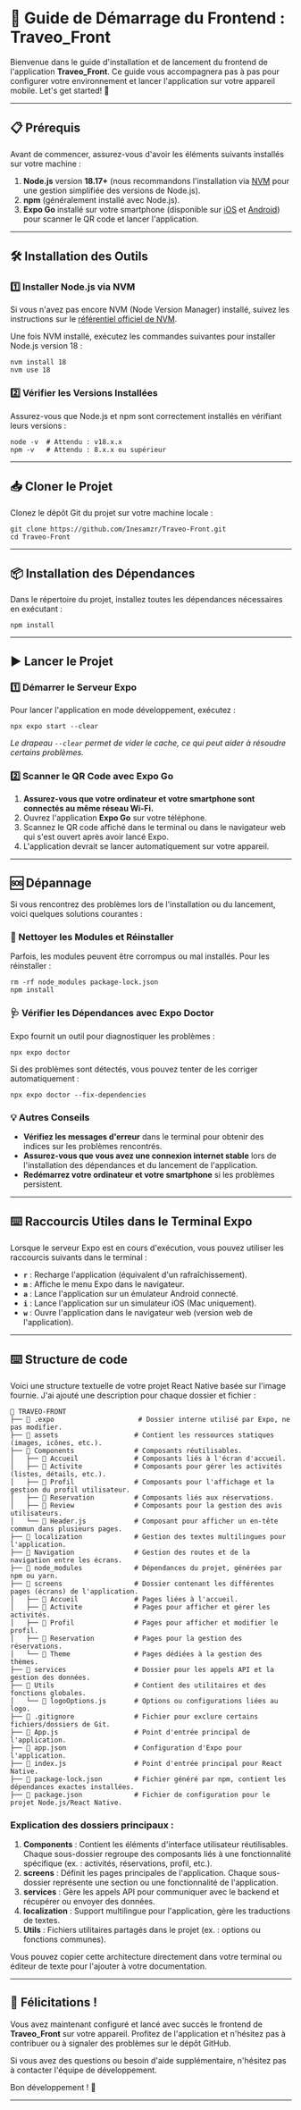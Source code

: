 # 🚀 Guide de Démarrage du Frontend : Traveo_Front

Bienvenue dans le guide d'installation et de lancement du frontend de l'application **Traveo_Front**. Ce guide vous accompagnera pas à pas pour configurer votre environnement et lancer l'application sur votre appareil mobile. Let's get started! 🎉

---

## 📋 Prérequis

Avant de commencer, assurez-vous d'avoir les éléments suivants installés sur votre machine :

1. **Node.js** version **18.17+** (nous recommandons l'installation via [NVM](https://github.com/nvm-sh/nvm) pour une gestion simplifiée des versions de Node.js).
2. **npm** (généralement installé avec Node.js).
3. **Expo Go** installé sur votre smartphone (disponible sur [iOS](https://apps.apple.com/us/app/expo-go/id982107779) et [Android](https://play.google.com/store/apps/details?id=host.exp.exponent&hl=en&gl=US)) pour scanner le QR code et lancer l'application.

---

## 🛠️ Installation des Outils

### 1️⃣ Installer Node.js via NVM

Si vous n'avez pas encore NVM (Node Version Manager) installé, suivez les instructions sur le [référentiel officiel de NVM](https://github.com/nvm-sh/nvm#installing-and-updating).

Une fois NVM installé, exécutez les commandes suivantes pour installer Node.js version 18 :

```
nvm install 18
nvm use 18
```

### 2️⃣ Vérifier les Versions Installées

Assurez-vous que Node.js et npm sont correctement installés en vérifiant leurs versions :

```
node -v  # Attendu : v18.x.x
npm -v   # Attendu : 8.x.x ou supérieur
```

---

## 📥 Cloner le Projet

Clonez le dépôt Git du projet sur votre machine locale :

```
git clone https://github.com/Inesamzr/Traveo-Front.git
cd Traveo-Front
```

---

## 📦 Installation des Dépendances

Dans le répertoire du projet, installez toutes les dépendances nécessaires en exécutant :

```
npm install
```

---

## ▶️ Lancer le Projet

### 1️⃣ Démarrer le Serveur Expo

Pour lancer l'application en mode développement, exécutez :

```
npx expo start --clear
```

*Le drapeau `--clear` permet de vider le cache, ce qui peut aider à résoudre certains problèmes.*

### 2️⃣ Scanner le QR Code avec Expo Go

1. **Assurez-vous que votre ordinateur et votre smartphone sont connectés au même réseau Wi-Fi.**
2. Ouvrez l'application **Expo Go** sur votre téléphone.
3. Scannez le QR code affiché dans le terminal ou dans le navigateur web qui s'est ouvert après avoir lancé Expo.
4. L'application devrait se lancer automatiquement sur votre appareil.

---

## 🆘 Dépannage

Si vous rencontrez des problèmes lors de l'installation ou du lancement, voici quelques solutions courantes :

### 🔄 Nettoyer les Modules et Réinstaller

Parfois, les modules peuvent être corrompus ou mal installés. Pour les réinstaller :

```
rm -rf node_modules package-lock.json
npm install
```

### 🩺 Vérifier les Dépendances avec Expo Doctor

Expo fournit un outil pour diagnostiquer les problèmes :

```
npx expo doctor
```

Si des problèmes sont détectés, vous pouvez tenter de les corriger automatiquement :

```
npx expo doctor --fix-dependencies
```

### 💡 Autres Conseils

- **Vérifiez les messages d'erreur** dans le terminal pour obtenir des indices sur les problèmes rencontrés.
- **Assurez-vous que vous avez une connexion internet stable** lors de l'installation des dépendances et du lancement de l'application.
- **Redémarrez votre ordinateur et votre smartphone** si les problèmes persistent.

---

## ⌨️ Raccourcis Utiles dans le Terminal Expo

Lorsque le serveur Expo est en cours d'exécution, vous pouvez utiliser les raccourcis suivants dans le terminal :

- **`r`** : Recharge l'application (équivalent d'un rafraîchissement).
- **`m`** : Affiche le menu Expo dans le navigateur.
- **`a`** : Lance l'application sur un émulateur Android connecté.
- **`i`** : Lance l'application sur un simulateur iOS (Mac uniquement).
- **`w`** : Ouvre l'application dans le navigateur web (version web de l'application).
---

## ⌨️ Structure de code 

Voici une structure textuelle de votre projet React Native basée sur l'image fournie. J'ai ajouté une description pour chaque dossier et fichier :

```plaintext
📂 TRAVEO-FRONT
├── 📂 .expo                     # Dossier interne utilisé par Expo, ne pas modifier.
├── 📂 assets                   # Contient les ressources statiques (images, icônes, etc.).
├── 📂 Components               # Composants réutilisables.
│   ├── 📂 Accueil              # Composants liés à l'écran d'accueil.
│   ├── 📂 Activite             # Composants pour gérer les activités (listes, détails, etc.).
│   ├── 📂 Profil               # Composants pour l'affichage et la gestion du profil utilisateur.
│   ├── 📂 Reservation          # Composants liés aux réservations.
│   ├── 📂 Review               # Composants pour la gestion des avis utilisateurs.
│   └── 📄 Header.js            # Composant pour afficher un en-tête commun dans plusieurs pages.
├── 📂 localization             # Gestion des textes multilingues pour l'application.
├── 📂 Navigation               # Gestion des routes et de la navigation entre les écrans.
├── 📂 node_modules             # Dépendances du projet, générées par npm ou yarn.
├── 📂 screens                  # Dossier contenant les différentes pages (écrans) de l'application.
│   ├── 📂 Accueil              # Pages liées à l'accueil.
│   ├── 📂 Activite             # Pages pour afficher et gérer les activités.
│   ├── 📂 Profil               # Pages pour afficher et modifier le profil.
│   ├── 📂 Reservation          # Pages pour la gestion des réservations.
│   └── 📂 Theme                # Pages dédiées à la gestion des thèmes.
├── 📂 services                 # Dossier pour les appels API et la gestion des données.
├── 📂 Utils                    # Contient des utilitaires et des fonctions globales.
│   └── 📄 logoOptions.js       # Options ou configurations liées au logo.
├── 📄 .gitignore               # Fichier pour exclure certains fichiers/dossiers de Git.
├── 📄 App.js                   # Point d'entrée principal de l'application.
├── 📄 app.json                 # Configuration d'Expo pour l'application.
├── 📄 index.js                 # Point d'entrée principal pour React Native.
├── 📄 package-lock.json        # Fichier généré par npm, contient les dépendances exactes installées.
├── 📄 package.json             # Fichier de configuration pour le projet Node.js/React Native.
```

### Explication des dossiers principaux :
1. **Components** : Contient les éléments d'interface utilisateur réutilisables. Chaque sous-dossier regroupe des composants liés à une fonctionnalité spécifique (ex. : activités, réservations, profil, etc.).
2. **screens** : Définit les pages principales de l'application. Chaque sous-dossier représente une section ou une fonctionnalité de l'application.
3. **services** : Gère les appels API pour communiquer avec le backend et récupérer ou envoyer des données.
4. **localization** : Support multilingue pour l'application, gère les traductions de textes.
5. **Utils** : Fichiers utilitaires partagés dans le projet (ex. : options ou fonctions communes).

Vous pouvez copier cette architecture directement dans votre terminal ou éditeur de texte pour l'ajouter à votre documentation.

---

## 🎉 Félicitations !

Vous avez maintenant configuré et lancé avec succès le frontend de **Traveo_Front** sur votre appareil. Profitez de l'application et n'hésitez pas à contribuer ou à signaler des problèmes sur le dépôt GitHub.

Si vous avez des questions ou besoin d'aide supplémentaire, n'hésitez pas à contacter l'équipe de développement.

Bon développement ! 🚀

---
